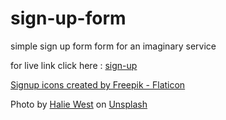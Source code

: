 # sign-up-form
simple sign up form form for an  imaginary service

for live link  click here : <a href= "https://anasmustafa123.github.io/sign-up-form/" > sign-up </a> 


<a href="https://www.flaticon.com/free-icons/signup" title="signup icons">Signup icons created by Freepik - Flaticon</a>

Photo by <a href="https://unsplash.com/@haliewestphoto?utm_source=unsplash&utm_medium=referral&utm_content=creditCopyText">Halie West</a> on <a href="https://unsplash.com/photos/25xggax4bSA?utm_source=unsplash&utm_medium=referral&utm_content=creditCopyText">Unsplash</a>
